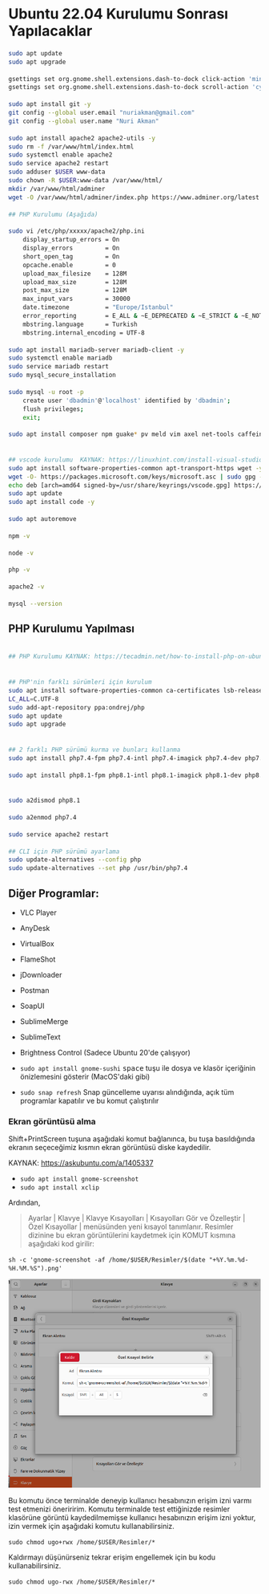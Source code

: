 
# Ubuntu 22.04 Kurulumu Sonrası Yapılacaklar

```BASH
sudo apt update
sudo apt upgrade

gsettings set org.gnome.shell.extensions.dash-to-dock click-action 'minimize'
gsettings set org.gnome.shell.extensions.dash-to-dock scroll-action 'cycle-windows'

sudo apt install git -y
git config --global user.email "nuriakman@gmail.com"
git config --global user.name "Nuri Akman"

sudo apt install apache2 apache2-utils -y
sudo rm -f /var/www/html/index.html
sudo systemctl enable apache2
sudo service apache2 restart
sudo adduser $USER www-data
sudo chown -R $USER:www-data /var/www/html/
mkdir /var/www/html/adminer
wget -O /var/www/html/adminer/index.php https://www.adminer.org/latest.php

## PHP Kurulumu (Aşağıda)

sudo vi /etc/php/xxxxx/apache2/php.ini
    display_startup_errors = On
    display_errors         = On
    short_open_tag         = On
    opcache.enable         = 0
    upload_max_filesize    = 128M
    upload_max_size        = 128M
    post_max_size          = 128M
    max_input_vars         = 30000
    date.timezone          = "Europe/Istanbul"
    error_reporting        = E_ALL & ~E_DEPRECATED & ~E_STRICT & ~E_NOTICE & ~E_WARNING
    mbstring.language      = Turkish
    mbstring.internal_encoding = UTF-8

sudo apt install mariadb-server mariadb-client -y
sudo systemctl enable mariadb
sudo service mariadb restart
sudo mysql_secure_installation

sudo mysql -u root -p
    create user 'dbadmin'@'localhost' identified by 'dbadmin';
    flush privileges;
    exit;

sudo apt install composer npm guake* pv meld vim axel net-tools caffein* vlc virtualbox chromium-browser magic-wormhole -y


## vscode kurulumu  KAYNAK: https://linuxhint.com/install-visual-studio-code-ubuntu22-04/
sudo apt install software-properties-common apt-transport-https wget -y
wget -O- https://packages.microsoft.com/keys/microsoft.asc | sudo gpg --dearmor | sudo tee /usr/share/keyrings/vscode.gpg
echo deb [arch=amd64 signed-by=/usr/share/keyrings/vscode.gpg] https://packages.microsoft.com/repos/vscode stable main | sudo tee /etc/apt/sources.list.d/vscode.list
sudo apt update
sudo apt install code -y

sudo apt autoremove

npm -v

node -v

php -v

apache2 -v

mysql --version

```


## PHP Kurulumu Yapılması
```BASH

## PHP Kurulumu KAYNAK: https://tecadmin.net/how-to-install-php-on-ubuntu-22-04/


## PHP'nin farklı sürümleri için kurulum
sudo apt install software-properties-common ca-certificates lsb-release apt-transport-https 
LC_ALL=C.UTF-8
sudo add-apt-repository ppa:ondrej/php 
sudo apt update 
sudo apt upgrade


## 2 farklı PHP sürümü kurma ve bunları kullanma
sudo apt install php7.4-fpm php7.4-intl php7.4-imagick php7.4-dev php7.4-zip php7.4-curl php7.4-xmlrpc php7.4-sqlite3 php7.4-gd php7.4-mysql php7.4-mbstring php7.4-xml libapache2-mod-php7.4 -y

sudo apt install php8.1-fpm php8.1-intl php8.1-imagick php8.1-dev php8.1-zip php8.1-curl php8.1-xmlrpc php8.1-sqlite3 php8.1-gd php8.1-mysql php8.1-mbstring php8.1-xml libapache2-mod-php8.1 -y


sudo a2dismod php8.1

sudo a2enmod php7.4

sudo service apache2 restart

## CLI için PHP sürümü ayarlama
sudo update-alternatives --config php
sudo update-alternatives --set php /usr/bin/php7.4

```


## Diğer Programlar:
- VLC Player
- AnyDesk
- VirtualBox
- FlameShot
- jDownloader
- Postman
- SoapUI
- SublimeMerge
- SublimeText
- Brightness Control (Sadece Ubuntu 20'de çalışıyor)


- `sudo apt install gnome-sushi` <kbd>space</kbd> tuşu ile dosya ve klasör içeriğinin önizlemesini gösterir (MacOS'daki gibi)
- `sudo snap refresh` Snap güncelleme uyarısı alındığında, açık tüm programlar kapatılır ve bu komut çalıştırılır


### Ekran görüntüsü alma

Shift+PrintScreen tuşuna aşağıdaki komut bağlanınca, bu tuşa basıldığında ekranın seçeceğimiz kısmın ekran görüntüsü diske kaydedilir.

KAYNAK: https://askubuntu.com/a/1405337

- `sudo apt install gnome-screenshot`
- `sudo apt install xclip`

Ardından, 
> Ayarlar | Klavye | Klavye Kısayolları | Kısayolları Gör ve Özelleştir | Özel Kısayollar | 
menüsünden yeni kısayol tanımlanır. Resimler dizinine bu ekran görüntülerini kaydetmek için KOMUT kısmına aşağıdaki kod girilir: 

`sh -c 'gnome-screenshot -af /home/$USER/Resimler/$(date "+%Y.%m.%d-%H.%M.%S").png'`

![Klavye Kısayolu Ekleme](https://github.com/HayatOkulum/Archive/blob/main/Images/2023.02.08-00.08.24.png)

Bu komutu önce terminalde deneyip kullanıcı hesabınızın erişim izni varmı test etmenizi öneriririm. Komutu terminalde test ettiğinizde resimler klasörüne görüntü kaydedilmemişse kullanıcı hesabınızın erişim izni yoktur, izin vermek için aşağıdaki komutu kullanabilirsiniz.

`sudo chmod ugo+rwx /home/$USER/Resimler/*`

Kaldırmayı düşünürseniz tekrar erişim engellemek için bu kodu kullanabilirsiniz.

`sudo chmod ugo-rwx /home/$USER/Resimler/*`


